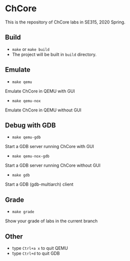 # ChCore

This is the repository of ChCore labs in SE315, 2020 Spring.

## Build 

  - `make` or `make build`
  - The project will be built in `build` directory.

## Emulate

  - `make qemu`

  Emulate ChCore in QEMU with GUI
  
  - `make qemu-nox`
  
  Emulate ChCore in QEMU without GUI

## Debug with GDB

  - `make qemu-gdb`

  Start a GDB server running ChCore with GUI
  
  - `make qemu-nox-gdb`

  Start a GDB server running ChCore without GUI
  
  - `make gdb`
  
  Start a GDB (gdb-multiarch) client

## Grade

  - `make grade`
  
  Show your grade of labs in the current branch

## Other
  - type `Ctrl+a x` to quit QEMU
  - type `Ctrl+d` to quit GDB
  
